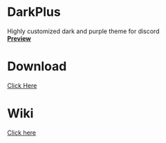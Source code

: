 # DarkPlus
Highly customized dark and purple theme for discord <br>
**[Preview](https://devevil99.github.io/devevil/preview/Dark+/dark+-preview)**
# Download 
[Click Here](https://devevil.xyz/darkplus)
# Wiki
[Click here](https://github.com/DevEvil99/DarkPlus-Discord-Theme/wiki)
